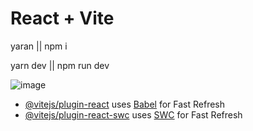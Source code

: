 # React + Vite

yaran || npm i

yarn dev || npm run dev

![image](https://github.com/NNakreSS/react-spend-money/assets/87872407/e6cfc761-81dd-42dd-a2b0-224a05f30471)


- [@vitejs/plugin-react](https://github.com/vitejs/vite-plugin-react/blob/main/packages/plugin-react/README.md) uses [Babel](https://babeljs.io/) for Fast Refresh
- [@vitejs/plugin-react-swc](https://github.com/vitejs/vite-plugin-react-swc) uses [SWC](https://swc.rs/) for Fast Refresh

